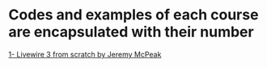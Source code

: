 # Codes and examples of each course are encapsulated with their number

<a href="https://laracasts.com/series/livewire-3-from-scratch" target="_blank">
1- Livewire 3 from scratch by Jeremy McPeak
</a>